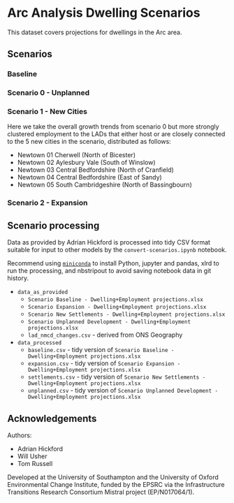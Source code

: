 
# Arc Analysis Dwelling Scenarios

This dataset covers projections for dwellings in the Arc area.

## Scenarios

### Baseline


### Scenario 0 - Unplanned


### Scenario 1 - New Cities

Here we take the overall growth trends from scenario 0 but more strongly clustered
employment to the LADs that either host or are closely connected to the 5 new cities in the
scenario, distributed as follows:

- Newtown 01 Cherwell (North of Bicester)
- Newtown 02 Aylesbury Vale (South of Winslow)
- Newtown 03 Central Bedfordshire (North of Cranfield)
- Newtown 04 Central Bedfordshire (East of Sandy)
- Newtown 05 South Cambridgeshire (North of Bassingbourn)

### Scenario 2 - Expansion



## Scenario processing

Data as provided by Adrian Hickford is processed into tidy CSV format suitable for input
to other models by the `convert-scenarios.ipynb` notebook.

Recommend using [`miniconda`](https://docs.conda.io/en/latest/miniconda.html) to install
Python, jupyter and pandas, xlrd to run the processing, and nbstripout to avoid saving notebook data
in git history.

- `data_as_provided`
  - `Scenario Baseline - Dwelling+Employment projections.xlsx`
  - `Scenario Expansion - Dwelling+Employment projections.xlsx`
  - `Scenario New Settlements - Dwelling+Employment projections.xlsx`
  - `Scenario Unplanned Development - Dwelling+Employment projections.xlsx`
  - `lad_nmcd_changes.csv` - derived from ONS Geography
- `data_processed`
  - `baseline.csv` - tidy version of `Scenario Baseline - Dwelling+Employment projections.xlsx`
  - `expansion.csv` - tidy version of `Scenario Expansion - Dwelling+Employment projections.xlsx`
  - `settlements.csv` - tidy version of `Scenario New Settlements - Dwelling+Employment projections.xlsx`
  - `unplanned.csv` - tidy version of `Scenario Unplanned Development - Dwelling+Employment projections.xlsx`

## Acknowledgements

Authors:
- Adrian Hickford
- Will Usher
- Tom Russell

Developed at the University of Southampton and the University of Oxford Environmental Change Institute, funded by the EPSRC via the Infrastructure Transitions Research Consortium Mistral project (EP/N017064/1).

